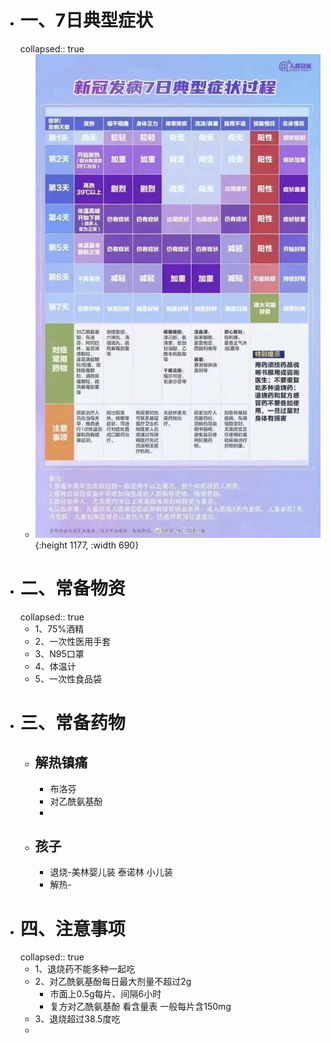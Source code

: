 - # 一、7日典型症状
  collapsed:: true
	- ![image.png](../assets/image_1670939680474_0.png){:height 1177, :width 690}
- # 二、常备物资
  collapsed:: true
	- 1、75%酒精
	- 2、一次性医用手套
	- 3、N95口罩
	- 4、体温计
	- 5、一次性食品袋
- # 三、常备药物
	- ## 解热镇痛
		- 布洛芬
		- 对乙酰氨基酚
		-
	- ## 孩子
		- 退烧-美林婴儿装 泰诺林 小儿装
		- 解热-
- # 四、注意事项
  collapsed:: true
	- 1、退烧药不能多种一起吃
	- 2、对乙酰氨基酚每日最大剂量不超过2g
		- 市面上0.5g每片、间隔6小时
		- 复方对乙酰氨基酚 看含量表 一般每片含150mg
	- 3、退烧超过38.5度吃
	-